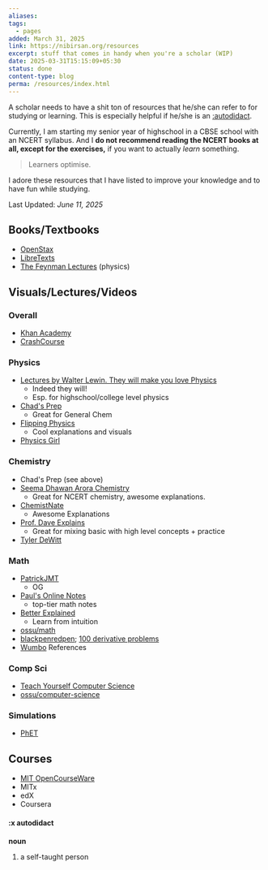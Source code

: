 ```yaml
---
aliases: 
tags:
  - pages
added: March 31, 2025
link: https://nibirsan.org/resources
excerpt: stuff that comes in handy when you're a scholar (WIP)
date: 2025-03-31T15:15:09+05:30
status: done
content-type: blog
perma: /resources/index.html
---
```

A scholar needs to have a shit ton of resources that he/she can refer to for studying or learning. This is especially helpful if he/she is an [:autodidact](#:xautodidact).

Currently, I am starting my senior year of highschool in a CBSE school with an NCERT syllabus. And I **do not recommend reading the NCERT books at all, except for the exercises,** if you want to actually *learn* something.

>Learners optimise.

I adore these resources that I have listed to improve your knowledge and to have fun while studying.

Last Updated: *June 11, 2025*
## Books/Textbooks
- [OpenStax](https://openstax.org/)
- [LibreTexts](https://libretexts.org/)
- [The Feynman Lectures](https://www.feynmanlectures.caltech.edu/) (physics)
## Visuals/Lectures/Videos
### Overall
- [Khan Academy](https://www.khanacademy.org/)
- [CrashCourse](https://www.youtube.com/user/crashcourse)
### Physics
- [Lectures by Walter Lewin. They will make you love Physics](https://www.youtube.com/channel/UCiEHVhv0SBMpP75JbzJShqw)
	- Indeed they will!
	- Esp. for highschool/college level physics
- [Chad's Prep](www.chadsprep.com/)
	- Great for General Chem
- [Flipping Physics](https://www.flippingphysics.com/)
	- Cool explanations and visuals
- [Physics Girl](https://www.youtube.com/channel/UC7DdEm33SyaTDtWYGO2CwdA)
### Chemistry
- Chad's Prep (see above)
- [Seema Dhawan Arora Chemistry](https://www.youtube.com/channel/UCPQkTmJDwlyr39pxlIKqpPg)
	- Great for NCERT chemistry, awesome explanations.
- [ChemistNate](https://www.youtube.com/channel/UCK4ojE1uJYPabSP0ABkM6EA)
	- Awesome Explanations
- [Prof. Dave Explains](https://www.youtube.com/c/ProfessorDaveExplains)
	- Great for mixing basic with high level concepts + practice
- [Tyler DeWitt](https://www.youtube.com/@tdewitt451)
### Math
- [PatrickJMT](https://www.youtube.com/c/patrickjmt)
	- OG
- [Paul's Online Notes](https://tutorial.math.lamar.edu/)
	- top-tier math notes
- [Better Explained](https://betterexplained.com/)
	- Learn from intuition
- [ossu/math](https://github.com/ossu/math)
- [blackpenredpen](https://www.youtube.com/c/blackpenredpen); [100 derivative problems](https://archive.org/details/100-derivatives)
- [Wumbo](https://wumbo.net/) References
### Comp Sci
- [Teach Yourself Computer Science](https://teachyourselfcs.com/)
- [ossu/computer-science](https://github.com/ossu/computer-science)
### Simulations
- [PhET](https://phet.colorado.edu/) 
## Courses
- [MIT OpenCourseWare](https://ocw.mit.edu/)
- MITx
- edX
- Coursera

#### :x autodidact
**noun**
1. a self-taught person